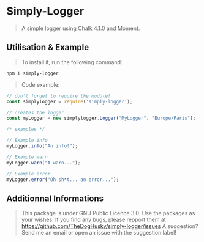 # Simply-Logger
> A simple logger using Chalk 4.1.0 and Moment.
## Utilisation & Example
> To install it, run the following command:
```batch
npm i simply-logger
```

> Code example:
```js
// don't forget to require the module!
const simplylogger = require('simply-logger');

// creates the logger
const myLogger = new simplylogger.Logger("MyLogger", "Europe/Paris");

/* examples */

// Example info
myLogger.info("An info!");

// Example warn
myLogger.warn("A warn...");

// Example error
myLogger.error("Oh sh*t... an error...");
```

## Additionnal Informations
> This package is under GNU Public Licence 3.0.
> Use the packages as your wishes.
> If you find any bugs, please repport them at https://github.com/TheDogHusky/simply-logger/issues
> A suggestion? Send me an email or open an issue with the suggestion label!